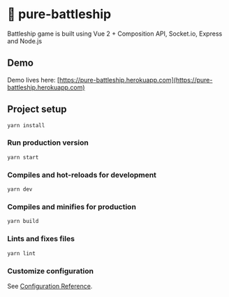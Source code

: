 # 🚢 pure-battleship

Battleship game is built using Vue 2 + Composition API, Socket.io, Express and Node.js

## Demo

Demo lives here: [https://pure-battleship.herokuapp.com](https://pure-battleship.herokuapp.com)

## Project setup

```
yarn install
```

### Run production version

```
yarn start
```

### Compiles and hot-reloads for development

```
yarn dev
```

### Compiles and minifies for production

```
yarn build
```

### Lints and fixes files

```
yarn lint
```

### Customize configuration

See [Configuration Reference](https://cli.vuejs.org/config/).
